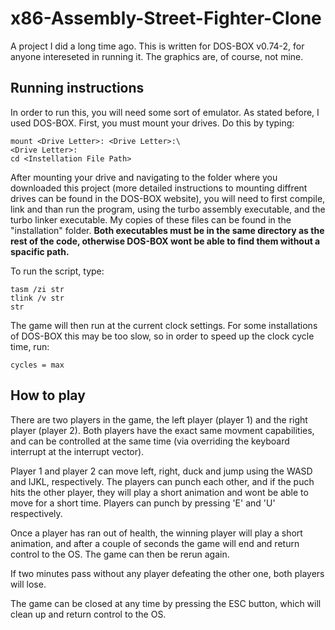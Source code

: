 # x86-Assembly-Street-Fighter-Clone
A project I did a long time ago. This is written for DOS-BOX v0.74-2, for anyone intereseted in running it. The graphics are, of course, not mine.

## Running instructions
In order to run this, you will need some sort of emulator. As stated before, I used DOS-BOX. First, you must mount your drives. Do this by typing:
```
mount <Drive Letter>: <Drive Letter>:\
<Drive Letter>:
cd <Instellation File Path>
```

After mounting your drive and navigating to the folder where you downloaded this project (more detailed instructions to mounting diffrent drives can be found in the DOS-BOX website), you will need to first compile, link and than run the program, using the turbo assembly executable, and the turbo linker executable. My copies of these files can be found in the "installation" folder. __Both executables must be in the same directory as the rest of the code, otherwise DOS-BOX wont be able to find them without a spacific path.__

To run the script, type:
```
tasm /zi str
tlink /v str
str
```

The game will then run at the current clock settings. For some installations of DOS-BOX this may be too slow, so in order to speed up the clock cycle time, run:
```
cycles = max
```

## How to play
There are two players in the game, the left player (player 1) and the right player (player 2). Both players have the exact same movment capabilities, and can be controlled at the same time (via overriding the keyboard interrupt at the interrupt vector).

Player 1 and player 2 can move left, right, duck and jump using the WASD and IJKL, respectively.
The players can punch each other, and if the puch hits the other player, they will play a short animation and wont be able to move for a short time. Players can punch by pressing 'E' and 'U' respectively.

Once a player has ran out of health, the winning player will play a short animation, and after a couple of seconds the game will end and return control to the OS.
The game can then be rerun again.

If two minutes pass without any player defeating the other one, both players will lose.

The game can be closed at any time by pressing the ESC button, which will clean up and return control to the OS.
